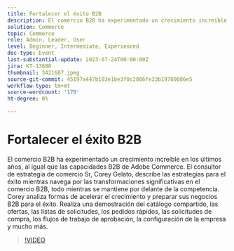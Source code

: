 ```yaml
---
title: Fortalecer el éxito B2B
description: El comercio B2B ha experimentado un crecimiento increíble en los últimos años, al igual que las capacidades B2B de Adobe Commerce. El consultor de estrategia de comercio Sr, Corey Gelato, describe las estrategias para el éxito mientras navega por las transformaciones significativas en el comercio B2B, todo mientras se mantiene por delante de la competencia. Corey analiza formas de acelerar el crecimiento y preparar sus negocios B2B para el éxito. Realiza una demostración del catálogo compartido, las ofertas, las listas de solicitudes, los pedidos rápidos, las solicitudes de compra, los flujos de trabajo de aprobación, la configuración de la empresa y mucho más.
solution: Commerce
topic: Commerce
role: Admin, Leader, User
level: Beginner, Intermediate, Experienced
doc-type: Event
last-substantial-update: 2023-07-24T00:00:00Z
jira: KT-13688
thumbnail: 3421687.jpeg
source-git-commit: 45197a447b183e1be3f0c2806fe33b19780086e5
workflow-type: tm+mt
source-wordcount: '170'
ht-degree: 0%

---
```



# Fortalecer el éxito B2B

El comercio B2B ha experimentado un crecimiento increíble en los últimos años, al igual que las capacidades B2B de Adobe Commerce. El consultor de estrategia de comercio Sr, Corey Gelato, describe las estrategias para el éxito mientras navega por las transformaciones significativas en el comercio B2B, todo mientras se mantiene por delante de la competencia. Corey analiza formas de acelerar el crecimiento y preparar sus negocios B2B para el éxito. Realiza una demostración del catálogo compartido, las ofertas, las listas de solicitudes, los pedidos rápidos, las solicitudes de compra, los flujos de trabajo de aprobación, la configuración de la empresa y mucho más.

>[!VIDEO](https://video.tv.adobe.com/v/3421687/?learn=on)
